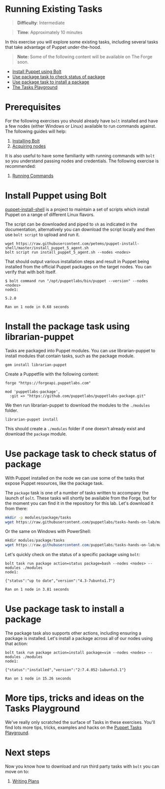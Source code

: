 # Running Existing Tasks

> **Difficulty**: Intermediate

> **Time**: Approximately 10 minutes

In this exercise you will explore some existing tasks, including several tasks that take advantage of Puppet under-the-hood.

> **Note:** Some of the following content will be available on The Forge soon.

- [Install Puppet using Bolt](#install-puppet-using-bolt)
- [Use package task to check status of package](#use-package-task-to-check-status-of-package)
- [Use package task to install a package](#use-package-task-to-install-a-package)
- [The Tasks Playground](#more-tips-tricks-and-ideas-on-the-tasks-playground)

# Prerequisites

For the following exercises you should already have `bolt` installed and have a few nodes (either Windows or Linux) available to run commands against. The following guides will help:

1. [Installing Bolt](../1-installing-bolt)
1. [Acquiring nodes](../2-acquiring-nodes)

It is also useful to have some familiarity with running commands with `bolt` so you understand passing nodes and credentials. The following exercise is recommended:

1. [Running Commands](../3-running-commands)

# Install Puppet using Bolt

[puppet-install-shell](https://github.com/petems/puppet-install-shell) is a project to maintain a set of scripts which install Puppet on a range of different Linux flavors.

The script can be downloaded and piped to `sh` as indicated in the documentation, alternatively you can download the script locally and then use `bolt script` to upload and run it.

```
wget https://raw.githubusercontent.com/petems/puppet-install-shell/master/install_puppet_5_agent.sh
bolt script run install_puppet_5_agent.sh --nodes <nodes>
```

That should output various installation steps and result in Puppet being installed from the official Puppet packages on the target nodes. You can verify that with bolt itself.

```
$ bolt command run "/opt/puppetlabs/bin/puppet --version" --nodes <nodes>
node1:

5.2.0

Ran on 1 node in 0.68 seconds
```
# Install the package task using librarian-puppet

Tasks are packaged into Puppet modules.  You can use librarian-puppet to install modules that contain tasks, 
such as the package module.

```
gem install librarian-puppet
```

Create a Puppetfile with the following content:

```
forge "https://forgeapi.puppetlabs.com"

mod 'puppetlabs-package',
  :git => "https://github.com/puppetlabs/puppetlabs-package.git"
```

We then run librarian-puppet to download the modules to the ```./modules``` folder.

```
librarian-puppet install
```

This should create a ```./modules``` folder if one doesn't already exist and download the ```package``` module.

# Use package task to check status of package

With Puppet installed on the node we can use some of the tasks that expose Puppet resources, like the package task.

The `package` task is one of a number of tasks written to accompany the launch of `bolt`. These tasks will shortly be available from the Forge, but for the moment you can find it in the repository for this lab. Let's download it from there:

```bash
mkdir -p modules/package/tasks
wget https://raw.githubusercontent.com/puppetlabs/tasks-hands-on-lab/master/6-downloading-and-running-existing-tasks/modules/package/tasks/init.rb
```

Or the same on Windows with PowerShell:

```powershell
mkdir modules/package/tasks
wget https://raw.githubusercontent.com/puppetlabs/tasks-hands-on-lab/master/6-downloading-and-running-existing-tasks/modules/package/tasks/init.rb --outfile modules/package/tasks/init.rb
```

Let's quickly check on the status of a specific package using `bolt`:

```
bolt task run package action=status package=bash --nodes <nodes> --modules ./modules
node1:

{"status":"up to date","version":"4.3-7ubuntu1.7"}

Ran on 1 node in 3.81 seconds
```

# Use package task to install a package

The package task also supports other actions, including ensuring a package is installed. Let's install a package across all of our nodes using that action:

```
bolt task run package action=install package=vim --nodes <nodes> --modules ./modules
node1:

{"status":"installed","version":"2:7.4.052-1ubuntu3.1"}

Ran on 1 node in 15.26 seconds
```

# More tips, tricks and ideas on the Tasks Playground

We've really only scratched the surface of Tasks in these exercises. You'll find lots more tips, tricks, examples and hacks on the [Puppet Tasks Playground](https://github.com/puppetlabs/tasks-playground).

# Next steps

Now you know how to download and run third party tasks with `bolt` you can move on to:

1. [Writing Plans](../7-writing-plans)
